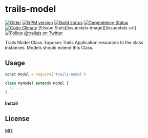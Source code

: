 # trails-model

[![Gitter][gitter-image]][gitter-url]
[![NPM version][npm-image]][npm-url]
[![Build status][ci-image]][ci-url]
[![Dependency Status][daviddm-image]][daviddm-url]
[![Code Climate][codeclimate-image]][codeclimate-url]
[![Issue Stats][issuestats-image]][issuestats-url]
[![Follow @trailsjs on Twitter][twitter-image]][twitter-url]

Trails Model Class. Exposes Trails Application resources to the class
instances. Models should extend this Class.

## Usage

```js
const Model = require('trails-model')

class MyModel extends Model {
  // ...
}
```

#### Install

## License
[MIT](https://github.com/trailsjs/trails/blob/master/LICENSE)

[npm-image]: https://img.shields.io/npm/v/trails-model.svg?style=flat-square
[npm-url]: https://npmjs.org/package/trails-model
[ci-image]: https://img.shields.io/travis/trailsjs/trails-model/master.svg?style=flat-square
[ci-url]: https://travis-ci.org/trailsjs/trails-model
[daviddm-image]: http://img.shields.io/david/trailsjs/trails-model.svg?style=flat-square
[daviddm-url]: https://david-dm.org/trailsjs/trails-model
[codeclimate-image]: https://img.shields.io/codeclimate/github/trailsjs/trails-model.svg?style=flat-square
[codeclimate-url]: https://codeclimate.com/github/trailsjs/trails-model
[gitter-image]: http://img.shields.io/badge/+%20GITTER-JOIN%20CHAT%20%E2%86%92-1DCE73.svg?style=flat-square
[gitter-url]: https://gitter.im/trailsjs/trails-model
[twitter-image]: https://img.shields.io/twitter/follow/trailsjs.svg?style=social
[twitter-url]: https://twitter.com/trailsjs

